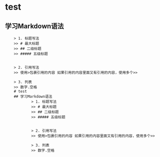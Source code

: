 # test
## 学习Markdown语法
        > 1. 标题写法
        >> # 最大标题
        >> ## 二级标题
        >> ##### 五级标题


        > 2. 引用写法
        >> 使用>包裹引用的内容 如果引用的内容里面又有引用的内容，使用多个>>

        > 3. 列表
        >> 数字.空格
        # test
        ## 学习Markdown语法
                > 1. 标题写法
                >> # 最大标题
                >> ## 二级标题
                >> ##### 五级标题


                > 2. 引用写法
                >> 使用>包裹引用的内容 如果引用的内容里面又有引用的内容，使用多个>>

                > 3. 列表
                >> 数字.空格
                